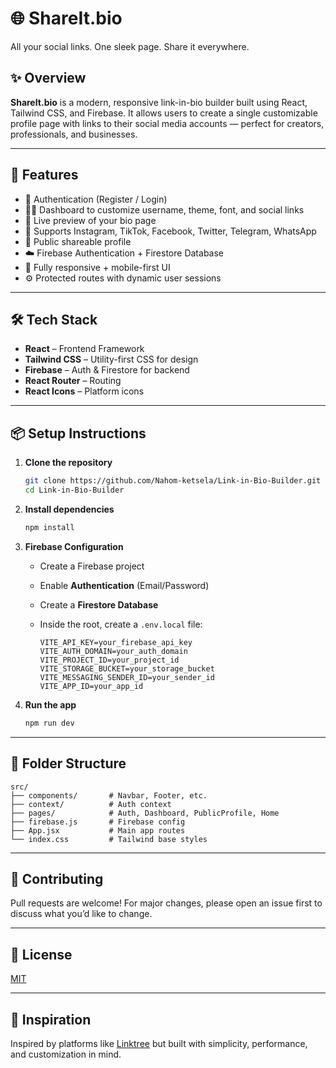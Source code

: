 
# 🌐 ShareIt.bio

All your social links. One sleek page. Share it everywhere.

## ✨ Overview

**ShareIt.bio** is a modern, responsive link-in-bio builder built using React, Tailwind CSS, and Firebase. It allows users to create a single customizable profile page with links to their social media accounts — perfect for creators, professionals, and businesses.


---

## 🚀 Features

- 🔐 Authentication (Register / Login)
- 🧑‍💼 Dashboard to customize username, theme, font, and social links
- 🎨 Live preview of your bio page
- 📱 Supports Instagram, TikTok, Facebook, Twitter, Telegram, WhatsApp
- 🔗 Public shareable profile
- ☁️ Firebase Authentication + Firestore Database
- 📱 Fully responsive + mobile-first UI
- ⚙️ Protected routes with dynamic user sessions

---

## 🛠 Tech Stack

- **React** – Frontend Framework
- **Tailwind CSS** – Utility-first CSS for design
- **Firebase** – Auth & Firestore for backend
- **React Router** – Routing
- **React Icons** – Platform icons

---

## 📦 Setup Instructions

1. **Clone the repository**
   ```bash
   git clone https://github.com/Nahom-ketsela/Link-in-Bio-Builder.git
   cd Link-in-Bio-Builder


2. **Install dependencies**

   ```bash
   npm install
   ```

3. **Firebase Configuration**

   * Create a Firebase project
   * Enable **Authentication** (Email/Password)
   * Create a **Firestore Database**
   * Inside the root, create a `.env.local` file:

     ```
     VITE_API_KEY=your_firebase_api_key
     VITE_AUTH_DOMAIN=your_auth_domain
     VITE_PROJECT_ID=your_project_id
     VITE_STORAGE_BUCKET=your_storage_bucket
     VITE_MESSAGING_SENDER_ID=your_sender_id
     VITE_APP_ID=your_app_id
     ```

4. **Run the app**

   ```bash
   npm run dev
   ```

---

## 📁 Folder Structure

```
src/
├── components/       # Navbar, Footer, etc.
├── context/          # Auth context
├── pages/            # Auth, Dashboard, PublicProfile, Home
├── firebase.js       # Firebase config
├── App.jsx           # Main app routes
└── index.css         # Tailwind base styles
```

---


## 🤝 Contributing

Pull requests are welcome! For major changes, please open an issue first to discuss what you’d like to change.

---

## 📃 License

[MIT](LICENSE)

---

## 🧠 Inspiration

Inspired by platforms like [Linktree](https://linktr.ee/) but built with simplicity, performance, and customization in mind.




